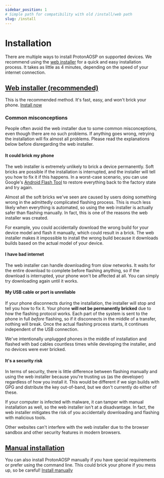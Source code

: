 ```yaml
---
sidebar_position: 1
# Simple path for compatibility with old /install/web path
slug: /install
---
```


# Installation

There are multiple ways to install ProtonAOSP on supported devices. We recommend using the [web installer](/install/web) for a quick and easy installation process. It takes as little as 4 minutes, depending on the speed of your internet connection.

## [Web installer (recommended)](/install/web)

This is the recommended method. It's fast, easy, and won't brick your phone. [Install now](/install/web)

### Common misconceptions

People often avoid the web installer due to some common misconceptions, even though there are no such problems. If anything goes wrong, retrying the installation will fix almost all problems. Please read the explanations below before disregarding the web installer.

#### It could brick my phone

The web installer is extremely unlikely to brick a device permanently. Soft bricks are possible if the installation is interrupted, and the installer will tell you how to fix it if this happens. In a worst-case scenario, you can use Google's [Android Flash Tool](https://flash.android.com/) to restore everything back to the factory state and try again.

Almost all the soft bricks we've seen are caused by users doing something wrong in the admittedly complicated flashing process. This is much less likely when everything is automated, so using the web installer is actually safer than flashing manually. In fact, this is one of the reasons the web installer was created.

For example, you could accidentally download the wrong build for your device model and flash it manually, which could result in a brick. The web installer makes it impossible to install the wrong build because it downloads builds based on the actual model of your device.

#### I have bad internet

The web installer can handle downloading from slow networks. It waits for the entire download to complete before flashing anything, so if the download is interrupted, your phone won't be affected at all. You can simply try downloading again until it works.

#### My USB cable or port is unreliable

If your phone disconnects during the installation, the installer will stop and tell you how to fix it. Your phone **will not be permanently bricked** due to how the flashing protocol works. Each part of the system is sent to the phone in full *before* flashing, so if it disconnects in the middle of a transfer, nothing will break. Once the actual flashing process starts, it continues independent of the USB connection.

We've intentionally unplugged phones in the middle of installation and flashed with bad cables countless times while developing the installer, and no devices were ever bricked.

#### It's a security risk

In terms of security, there is little difference between flashing manually and using the web installer because you're trusting us (as the developer) regardless of how you install it. This would be different if we sign builds with GPG and distribute the key out-of-band, but we don't currently do either of these.

If your computer is infected with malware, it can tamper with manual installation as well, so the web installer isn't at a disadvantage. In fact, the web installer mitigates the risk of you accidentally downloading and flashing with malicious tools.

Other websites can't interfere with the web installer due to the browser sandbox and other security features in modern browsers.

## [Manual installation](/install/manual)

You can also install ProtonAOSP manually if you have special requirements or prefer using the command line. This could brick your phone if you mess up, so be careful! [Install manually](/install/manual)
